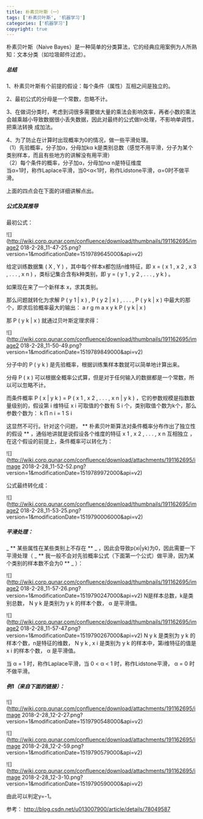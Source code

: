 ```yaml
---
title: 朴素贝叶斯（一）
tags: ['朴素贝叶斯', '机器学习']
categories: ['机器学习']
copyright: true
---
```

朴素贝叶斯（Naive Bayes）是一种简单的分类算法，它的经典应用案例为人所熟知：文本分类（如垃圾邮件过滤）。

#####  总结

1、朴素贝叶斯有个前提的假设：每个条件（属性）互相之间是独立的。

2、最初公式的分母是一个常数，忽略不计。

3、在做词分类时，考虑到词很多需要做大量的乘法会影响效率，再者小数的乘法会越乘越小导致数据很小丢失数据，因此对最终的公式做ln处理，不影响单调性，把乘法转换
成加法。

4、为了防止在计算时出现概率为0的情况，做一些平滑处理。  
（1）先验概率，分子加α，分母加kα k是类别总数（感觉不用平滑，分子为某个类别样本，而且有些地方的讲解没有用平滑）  
（2）每个条件的概率，分子加α，分母加nα n是特征维度  
当α=1时，称作Laplace平滑，当0<α<1时，称作Lidstone平滑，α=0时不做平滑。

上面的四点会在下面的详细讲解点出。

#####  公式及其推导

最初公式：

![](http://wiki.corp.qunar.com/confluence/download/thumbnails/191162695/image2
018-2-28_11-47-25.png?version=1&modificationDate=1519789645000&api=v2)

给定训练数据集  (  X  ,  Y  )  ，其中每个样本x都包括n维特征，即  x  =  (  x  1  ,  x  2  ,  x  3  ,
.  .  .  ,  x  n  )  ，类标记集合含有k种类别，即  y  =  (  y  1  ,  y  2  ,  .  .  .  ,  y
k  )  。

如果现在来了一个新样本  x，求其类别。

那么问题就转化为求解  P  (  y  1  |  x  )  ,  P  (  y  2  |  x  )  ,  .  .  .  ,  P  (
y  k  |  x  )  中最大的那个，即求后验概率最大的输出：  a  r  g  m  a  x  y  k  P  (  y  k  |  x
)

那  P  (  y  k  |  x  )  就通过贝叶斯定理求得：

![](http://wiki.corp.qunar.com/confluence/download/thumbnails/191162695/image2
018-2-28_11-50-49.png?version=1&modificationDate=1519789849000&api=v2)

分子中的  P  (  y  k  )  是先验概率，根据训练集样本数就可以简单地计算出来。

分母  P  (  x  )  可以根据全概率公式算，但是对于任何输入的数据都是一个常数，所以可以忽略不计。

  

而条件概率  P  (  x  |  y  k  )  =  P  (  x  1  ,  x  2  ,  .  .  .  ,  x  n  |  y
k  )  ，它的参数规模是指数数量级别的，假设第  i  维特征  x  i  可取值的个数有  S  i  个，类别取值个数为k个，那么参数个数为：
k  ∏  n  i  =  1  S  i

这显然不可行。针对这个问题，  ** 朴素贝叶斯算法对条件概率分布作出了独立性的假设 ** ，通俗地讲就是说假设各个维度的特征  x  1  ,  x  2
,  .  .  .  ,  x  n  互相独立  ，在这个假设的前提上，条件概率可以转化为：

![](http://wiki.corp.qunar.com/confluence/download/attachments/191162695/image
2018-2-28_11-52-52.png?version=1&modificationDate=1519789972000&api=v2)

公式最终转化成：

![](http://wiki.corp.qunar.com/confluence/download/thumbnails/191162695/image2
018-2-28_11-53-25.png?version=1&modificationDate=1519790006000&api=v2)

  

#####  平滑处理：

_ ** 某些属性在某些类别上不存在 ** _ ，因此会导致p(xi|yk)为0，因此需要一下平滑处理（ _ **
我一般不会对先验概率公式（下面第一个公式）做平滑，因为某个类别的样本数不会为0 ** _ ）：

![](http://wiki.corp.qunar.com/confluence/download/thumbnails/191162695/image2
018-2-28_11-57-26.png?version=1&modificationDate=1519790247000&api=v2)
N是样本总数，k是类别总数，  N  y  k  是类别为  y  k  的样本个数，  α  是平滑值。

![](http://wiki.corp.qunar.com/confluence/download/thumbnails/191162695/image2
018-2-28_11-57-47.png?version=1&modificationDate=1519790267000&api=v2) N  y  k
是类别为  y  k  的样本个数，n是特征的维数，  N  y  k  ,  x  i  是类别为  y  k  的样本中，第i维特征的值是  x  i
的样本个数，  α  是平滑值。

当  α  =  1  时，称作Laplace平滑，当  0  < α  < 1  时，称作Lidstone平滑，  α  =  0  时不做平滑。

  

#####  例1（来自下面的链接）：

![](http://wiki.corp.qunar.com/confluence/download/attachments/191162695/image
2018-2-28_12-2-27.png?version=1&modificationDate=1519790548000&api=v2)

![](http://wiki.corp.qunar.com/confluence/download/attachments/191162695/image
2018-2-28_12-2-59.png?version=1&modificationDate=1519790579000&api=v2)

![](http://wiki.corp.qunar.com/confluence/download/attachments/191162695/image
2018-2-28_12-3-10.png?version=1&modificationDate=1519790590000&api=v2)

由此可以判定y=-1。

  

参考： [ http://blog.csdn.net/u013007900/article/details/78049587
](http://blog.csdn.net/u013007900/article/details/78049587)

